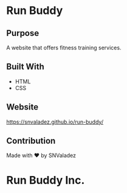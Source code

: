 # Run Buddy

## Purpose
A website that offers fitness training services.

## Built With
* HTML
* CSS

## Website
https://snvaladez.github.io/run-buddy/

## Contribution
Made with ❤️ by SNValadez

# Run Buddy Inc.

